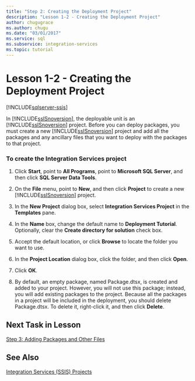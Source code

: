 ```yaml
---
title: "Step 2: Creating the Deployment Project"
description: "Lesson 1-2 - Creating the Deployment Project"
author: chugugrace
ms.author: chugu
ms.date: "03/01/2017"
ms.service: sql
ms.subservice: integration-services
ms.topic: tutorial
---
```

# Lesson 1-2 - Creating the Deployment Project

[!INCLUDE[sqlserver-ssis](../includes/applies-to-version/sqlserver-ssis.md)]


In [!INCLUDE[ssISnoversion](../includes/ssisnoversion-md.md)], the deployable unit is an [!INCLUDE[ssISnoversion](../includes/ssisnoversion-md.md)] project. Before you can deploy packages, you must create a new [!INCLUDE[ssISnoversion](../includes/ssisnoversion-md.md)] project and add all the packages and any ancillary files that you want to deploy with the packages to that project.  
  
### To create the Integration Services project  
  
1.  Click **Start**, point to **All Programs**, point to **Microsoft SQL Server**, and then click **SQL Server Data Tools**.  
  
2.  On the **File** menu, point to **New**, and then click **Project** to create a new [!INCLUDE[ssISnoversion](../includes/ssisnoversion-md.md)] project.  
  
3.  In the **New Project** dialog box, select **Integration Services Project** in the **Templates** pane.  
  
4.  In the **Name** box, change the default name to **Deployment Tutorial**. Optionally, clear the **Create directory for solution** check box.  
  
5.  Accept the default location, or click **Browse** to locate the folder you want to use.  
  
6.  In the **Project Location** dialog box, click the folder, and then click **Open**.  
  
7.  Click **OK**.  
  
8.  By default, an empty package, named Package.dtsx, is created and added to your project. However, you will not use this package; instead, you will add existing packages to the project. Because all the packages in a project will be included in the deployment, you should delete Package.dtsx. To delete it, right-click it, and then click **Delete**.  
  
## Next Task in Lesson  
[Step 3: Adding Packages and Other Files](../integration-services/lesson-1-3-adding-packages-and-other-files.md)  
  
## See Also  
[Integration Services &#40;SSIS&#41; Projects](~/integration-services/integration-services-ssis-projects-and-solutions.md)  
  
  
  

